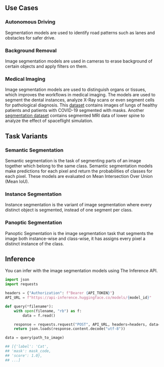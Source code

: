 ## Use Cases

### Autonomous Driving
Segmentation models are used to identify road patterns such as lanes and obstacles for safer drive. 

### Background Removal 
Image segmentation models are used in cameras to erase background of certain objects and apply filters on them. 

### Medical Imaging
Image segmentation models are used to distinguish organs or tissues, which improves the workflows in medical imaging. The models are used to segment the dental instances, analyze X-Ray scans or even segment cells for pathological diagnosis. This [dataset]([https://github.com/v7labs/covid-19-xray-dataset](https://github.com/v7labs/covid-19-xray-dataset)) contains images of lungs of healthy patients and patients with COVID-19 segmented with masks. Another [segmentation dataset]([https://ivdm3seg.weebly.com/data.html](https://ivdm3seg.weebly.com/data.html)) contains segmented MRI data of lower spine to analyze the effect of spaceflight simulation.

## Task Variants

### Semantic Segmentation 
Semantic segmentation is the task of segmenting parts of an image together which belong to the same class. Semantic segmentation models make predictions for each pixel and return the probabilities of classes for each pixel. These models are evaluated on Mean Intersection Over Union (Mean IoU).

### Instance Segmentation
Instance segmentation is the variant of image segmentation where every distinct object is segmented, instead of one segment per class. 

### Panoptic Segmentation
Panoptic Segmentation is the image segmentation task that segments the image both instance-wise and class-wise, it has assigns every pixel a distinct instance of the class.

## Inference
You can infer with the image segmentation models using The Inference API.  

```python
import json
import requests

headers = {"Authorization": f"Bearer {API_TOKEN}"}
API_URL = f"https://api-inference.huggingface.co/models/{model_id}"

def query(*filename*):
    with open(filename, "rb") as f:
        data = f.read()

    response = requests.request("POST", API_URL, headers=headers, data=data)
    return json.loads(response.content.decode("utf-8"))

data = query(path_to_image)

## [{'label': 'Cat',
## 'mask': mask_code,
## 'score': 1.0},
## ...]
```

